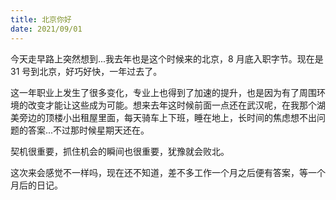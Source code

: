 ```yaml
---
title: 北京你好
date: 2021/09/01
---
```


今天走早路上突然想到...我去年也是这个时候来的北京，8 月底入职字节。现在是 31 号到北京，好巧好快，一年过去了。

这一年职业上发生了很多变化，专业上也得到了加速的提升，也是因为有了周围环境的改变才能让这些成为可能。想来去年这时候前面一点还在武汉呢，在我那个湖美旁边的顶楼小出租屋里面，每天骑车上下班，睡在地上，长时间的焦虑想不出问题的答案...不过那时候星期天还在。

契机很重要，抓住机会的瞬间也很重要，犹豫就会败北。

这次来会感觉不一样吗，现在还不知道，差不多工作一个月之后便有答案，等一个月后的日记。